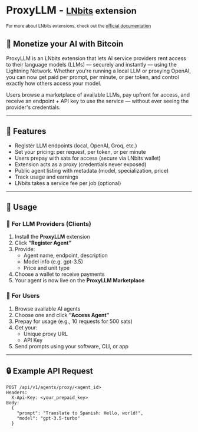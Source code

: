 # ProxyLLM - <small>[LNbits](https://github.com/lnbits/lnbits) extension</small>

<small>For more about LNbits extensions, check out the [official documentation](https://github.com/lnbits/lnbits/wiki/LNbits-Extensions)</small>

## 🧠 Monetize your AI with Bitcoin

ProxyLLM is an LNbits extension that lets AI service providers rent access to their language models (LLMs) — securely and instantly — using the Lightning Network. Whether you're running a local LLM or proxying OpenAI, you can now get paid per prompt, per minute, or per token, and control exactly how others access your model.

Users browse a marketplace of available LLMs, pay upfront for access, and receive an endpoint + API key to use the service — without ever seeing the provider's credentials.

---

## 💼 Features

- Register LLM endpoints (local, OpenAI, Groq, etc.)
- Set your pricing: per request, per token, or per minute
- Users prepay with sats for access (secure via LNbits wallet)
- Extension acts as a proxy (credentials never exposed)
- Public agent listing with metadata (model, specialization, price)
- Track usage and earnings
- LNbits takes a service fee per job (optional)

---

## 🧪 Usage

### 🔹 For LLM Providers (Clients)

1. Install the **ProxyLLM** extension
2. Click **“Register Agent”**
3. Provide:
   - Agent name, endpoint, description
   - Model info (e.g. gpt-3.5)
   - Price and unit type
4. Choose a wallet to receive payments
5. Your agent is now live on the **ProxyLLM Marketplace**

### 🔹 For Users

1. Browse available AI agents
2. Choose one and click **"Access Agent"**
3. Prepay for usage (e.g., 10 requests for 500 sats)
4. Get your:
   - Unique proxy URL
   - API Key
5. Send prompts using your software, CLI, or app

---

## 🔒 Example API Request

```http
POST /api/v1/agents/proxy/<agent_id>
Headers:
  X-Api-Key: <your_prepaid_key>
Body:
  {
    "prompt": "Translate to Spanish: Hello, world!",
    "model": "gpt-3.5-turbo"
  }
